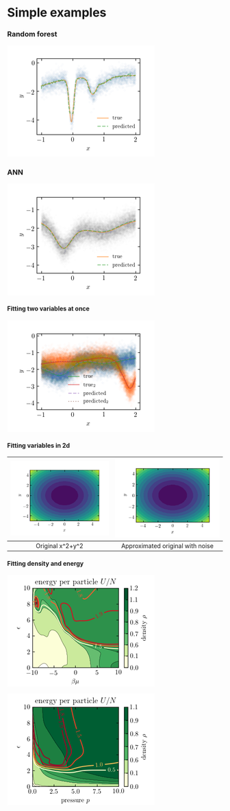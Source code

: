 # Simple examples

### Random forest
![simple random forest](random_forest/simple.png)

### ANN
![artificial neural network](ann/simple.png)
#### Fitting two variables at once
![artificial neural network](ann/simple2.png)

#### Fitting variables in 2d
| ![artificial neural network 2d original](ann/map0.png) | ![artificial neural network 2d](ann/map.png) |
|:--:|:--:|
| Original x^2+y^2 | Approximated original with noise |

#### Fitting density and energy

![artificial neural network](patchy_ann/map.png)

![artificial neural network](patchy_ann/map_p.png)
